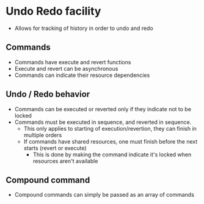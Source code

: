 # Undo Redo facility
- Allows for tracking of history in order to undo and redo

## Commands
- Commands have execute and revert functions 
- Execute and revert can be asynchronous
- Commands can indicate their resource dependencies

## Undo / Redo behavior
- Commands can be executed or reverted only if they indicate not to be locked
- Commands must be executed in sequence, and reverted in sequence. 
  - This only applies to starting of execution/revertion, they can finish in multiple orders
  - If commands have shared resources, one must finish before the next starts (revert or execute)
    - This is done by making the command indicate it's locked when resources aren't available

## Compound command
- Compound commands can simply be passed as an array of commands